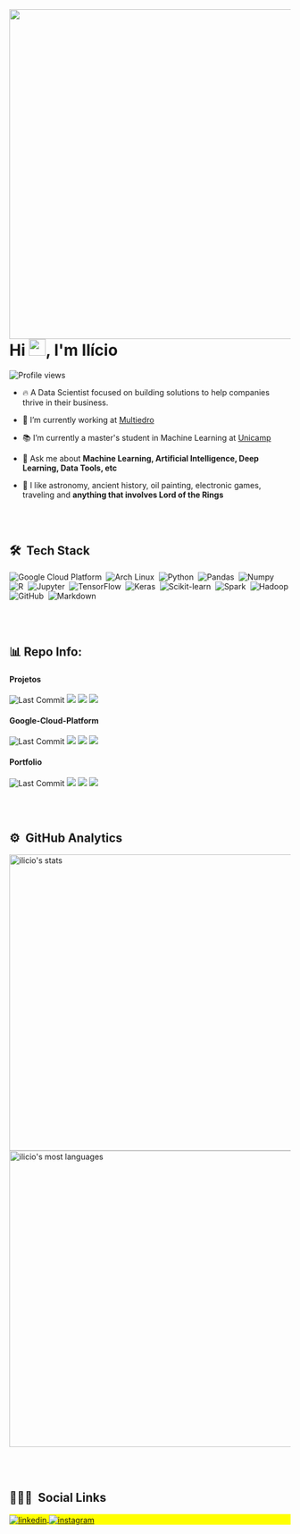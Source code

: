 
<img align="right" height="590em" src="https://raw.githubusercontent.com/gist/Ilicio/3a322712198b9a939787d11cc3cb436e/raw/1bd2510d2d6f4de4667d771a8c4e4f1309801153/ilicio-github-card.svg"/>
<h1 align="left">Hi <img src="https://raw.githubusercontent.com/kaueMarques/kaueMarques/master/hi.gif" width="30px">, I'm Ilício</h1>
<p align="left"> <img src="https://komarev.com/ghpvc/?username=ilicio&color=yellow" alt="Profile views" /> </p>

- 🔥 A Data Scientist focused on building solutions to help companies thrive in their business.

- 🔭 I’m currently working at [Multiedro](https://www.multiedro.com.br/)

- :books: I’m currently a master's student in Machine Learning at [Unicamp](https://www.unicamp.br/)

- 💬 Ask me about **Machine Learning, Artificial Intelligence, Deep Learning, Data Tools, etc**

- :ghost: I like astronomy, ancient history, oil painting, electronic games, traveling and **anything that involves Lord of the Rings**

<br><br>

## 🛠 &nbsp;Tech Stack

![Google Cloud Platform](https://img.shields.io/badge/-GoogleCloud-05122A?style=flat&logo=google-cloud)&nbsp;
![Arch Linux](https://img.shields.io/badge/-ArchLinux-05122A?style=flat&logo=arch-linux)&nbsp;
![Python](https://img.shields.io/badge/-Python-05122A?style=flat&logo=python)&nbsp;
![Pandas](https://img.shields.io/badge/-Pandas-05122A?style=flat&logo=pandas)&nbsp;
![Numpy](https://img.shields.io/badge/-Numpy-05122A?style=flat&logo=numpy)&nbsp;
![R](https://img.shields.io/badge/-R-05122A?style=flat&logo=r)&nbsp;
![Jupyter](https://img.shields.io/badge/-Jupyter-05122A?style=flat&logo=jupyter)&nbsp;
![TensorFlow](https://img.shields.io/badge/-TensorFlow-05122A?style=flat&logo=tensorflow)&nbsp;
![Keras](https://img.shields.io/badge/-Keras-05122A?style=flat&logo=keras)&nbsp;
![Scikit-learn](https://img.shields.io/badge/-Scikit_learn-05122A?style=flat&logo=scikit-learn)&nbsp;
![Spark](https://img.shields.io/badge/-Spark-05122A?style=flat&logo=apachespark)&nbsp;
![Hadoop](https://img.shields.io/badge/-Hadoop-05122A?style=flat&logo=apachehadoop)&nbsp;
![GitHub](https://img.shields.io/badge/-GitHub-05122A?style=flat&logo=github)&nbsp;
![Markdown](https://img.shields.io/badge/-Markdown-05122A?style=flat&logo=markdown)&nbsp;

<br><br>

## :bar_chart: Repo Info:  

#### Projetos 
![Last Commit](https://img.shields.io/github/last-commit/ilicio/projetos) ![](https://img.shields.io/github/directory-file-count/ilicio/projetos) ![](https://img.shields.io/github/repo-size/ilicio/projetos) ![](https://img.shields.io/github/license/ilicio/projetos)  
#### Google-Cloud-Platform 
![Last Commit](https://img.shields.io/github/last-commit/ilicio/Google-Cloud-Platform) ![](https://img.shields.io/github/directory-file-count/ilicio/Google-Cloud-Platform) ![](https://img.shields.io/github/repo-size/ilicio/Google-Cloud-Platform) ![](https://img.shields.io/github/license/ilicio/Google-Cloud-Platform)
#### Portfolio 
![Last Commit](https://img.shields.io/github/last-commit/ilicio/Portfolio) ![](https://img.shields.io/github/directory-file-count/ilicio/Portfolio) ![](https://img.shields.io/github/repo-size/ilicio/Portfolio) ![](https://img.shields.io/github/license/ilicio/Portfolio)



<br><br>

## ⚙️ &nbsp;GitHub Analytics

<p align="left">
<img width="530em" src="https://github-readme-stats.vercel.app/api?username=ilicio&show_icons=true&theme=vision-friendly-dark" alt="ilicio's stats"/>
<img width="530em" src="https://github-readme-stats.vercel.app/api/top-langs/?username=ilicio&layout=compact&theme=vision-friendly-dark" alt="ilicio's most languages"/>
</p>

<br><br>

## 👨🏽‍🦲 &nbsp;Social Links

<p align="left" style="background:yellow">

<a href="https://linkedin.com/in/ilicio" target="_blank">
  <img align="center" src="https://img.shields.io/badge/-ilicio-05122A?style=flat&logo=linkedin" alt="linkedin"/>
</a>
<a href="https://instagram.com/iliciojr" target="_blank">
 <img align="center" src="https://img.shields.io/badge/-iliciojr-05122A?style=flat&logo=instagram" alt="instagram"/>
</a>

</p>

<!-- <img width="500em" src="https://github-readme-twitter-gazf.vercel.app/api?id=username&layout=wide&show_reply=off&show_retweet=off" /> -->


